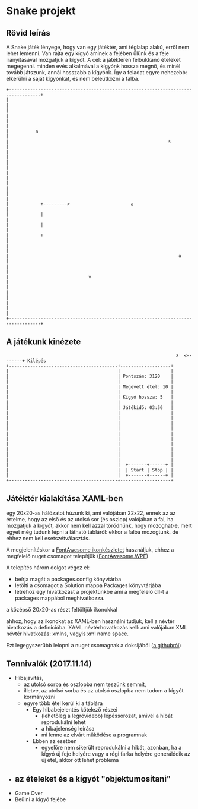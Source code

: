 ﻿# Snake projekt

## Rövid leírás
A Snake játék lényege, hogy van egy játéktér, ami téglalap alakú, erről nem lehet lemenni. Van rajta egy kígyó
aminek a fejében ülünk és a feje irányításával mozgatjuk a kígyót. A cél: a játéktéren felbukkanó ételeket megegenni.
minden evés alkalmával a kígyónk hossza megnő, és minél tovább játszunk, annál hosszabb a kígyónk. Így a feladat 
egyre nehezebb: elkerülni a saját kígyónkat, és nem beleütközni a falba.

```
+----------------------------------------------------------------------------------+
|                                                                                  |
|                                                                                  |
|                                                                                  |
|          a                                                                       |
|                                                            s                     |
|                                                                                  |
|                                                                                  |
|                                                                                  |
|                                                                                  |
|                                                                                  |
|            +--------->                       a                                   |
|            |                                                                     |
|            |                                                                     |
|            +                                                                     |
|                                                                                  |
|                                                                a                 |
|                                                                                  |
|                              v                                                   |
|                                                                                  |
|                                                                                  |
|                                                                                  |
+----------------------------------------------------------------------------------+
```
## A játékunk kinézete

```
                                                                X  <--------+ Kilépés
+-----------------------------------------+-------------------+
|                                         |                   |
|                                         | Pontszám: 3120    |
|                                         |                   |
|                                         | Megevett étel: 10 |
|                                         |                   |
|                                         | Kígyó hossza: 5   |
|                                         |                   |
|                                         | Játékidő: 03:56   |
|                                         |                   |
|                                         |                   |
|                                         |                   |
|                                         |                   |
|                                         |                   |
|                                         |                   |
|                                         |                   |
|                                         |                   |
|                                         |                   |
|                                         |                   |
|                                         |  +-------+------+ |
|                                         |  | Start | Stop | |
|                                         |  +-------+------+ |
+-----------------------------------------+-------------------+
```

## Játéktér kialakítása XAML-ben
egy 20x20-as hálózatot húzunk ki, ami valójában 22x22, ennek az az értelme, hogy az első és az utolsó sor (és oszlop) valójában a fal, ha mozgatjuk a kígyót, akkor nem kell azzal törődnünk, hogy mozoghat-e, mert egyet még tudunk lépni a látható tábláról: ekkor a falba mozogtunk, de ehhez nem kell esetszétválasztás.

A megjelenítéskor a [FontAwesome ikonkészletet](http://fontawesome.io/icons/) használjuk, ehhez a megfelelő nuget csomagot telepítjük ([FontAwesome.WPF](https://www.nuget.org/packages/FontAwesome.WPF/))

A telepítés három dolgot végez el:
- beírja magát a packages.config könyvtárba
- letölti a csomagot a Solution mappa Packages könyvtárjába
- létrehoz egy hivatkozást a projektünkbe ami a megfelelő dll-t a packages mappából meghivatkozza.

a középső 20x20-as részt feltöltjük ikonokkal

ahhoz, hogy az ikonokat az XAML-ben használni tudjuk, kell a névtér hivatkozás a definícióba. XAML névtérhovatkozás kell: ami valójában XML névtér hivatkozás: xmlns, vagyis xml name space.

Ezt legegyszerűbb lelopni a nuget csomagnak a doksijából ([a githubról](https://github.com/charri/Font-Awesome-WPF/blob/master/README-WPF.md))


## Tennivalók (2017.11.14)
- Hibajavítás, 
  - az utolsó sorba és oszlopba nem teszünk semmit, 
  - illetve, az utolsó sorba és az utolsó oszlopba nem tudom a kígyót kormányozni
  - egyre több étel kerül ki a táblára
    - Egy hibabejelentés kötelező részei
      - (lehetőleg a legrövidebb) lépéssorozat, amivel a hibát reprodukálni lehet
      - a hibajelenség leírása
      - mi lenne az elvárt működése a programnak
    - Ebben az esetben
      - egyelőre nem sikerült reprodukálni a hibát, azonban, ha a kígyó új feje helyére vagy a régi farka 
        helyére generálódik az új étel, akkor ott lehet probléma
- az ételeket és a kígyót "objektumosítani"
  - 
- Game Over
- Beülni a kígyó fejébe


